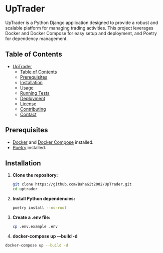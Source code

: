 # UpTrader

UpTrader is a Python Django application designed to provide a robust and scalable platform for managing trading activities. This project leverages Docker and Docker Compose for easy setup and deployment, and Poetry for dependency management.

## Table of Contents

- [UpTrader](#uptrader)
  - [Table of Contents](#table-of-contents)
  - [Prerequisites](#prerequisites)
  - [Installation](#installation)
  - [Usage](#usage)
  - [Running Tests](#running-tests)
  - [Deployment](#deployment)
  - [License](#license)
  - [Contributing](#contributing)
  - [Contact](#contact)

## Prerequisites

- [Docker](https://www.docker.com/get-started) and [Docker Compose](https://docs.docker.com/compose/install/) installed.
- [Poetry](https://python-poetry.org/docs/#installation) installed.

## Installation

1. **Clone the repository:**

   ```sh
   git clone https://github.com/BahaGit2002/UpTrader.git
   cd uptrader
   ```
   
2. **Install Python dependencies:**
   ```sh
   poetry install --no-root
   ```

3. **Create a .env file:**
   ```sh
   cp .env.example .env
   ```

4. **docker-compose up --build -d**
  ```sh
  docker-compose up --build -d
  ```